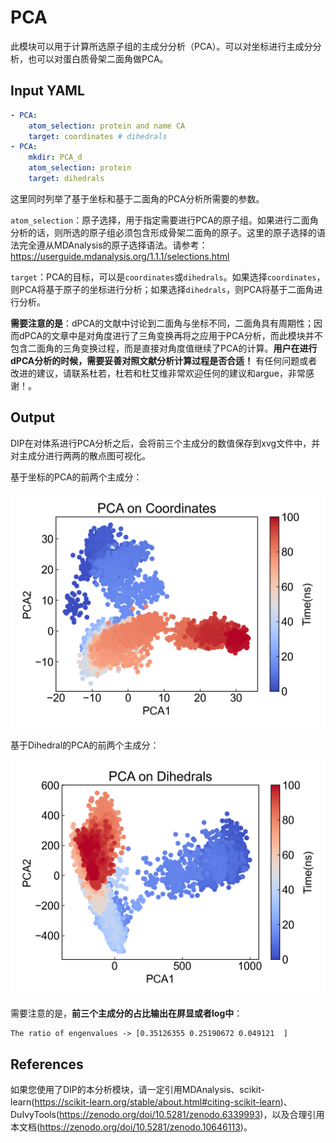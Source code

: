 # PCA

此模块可以用于计算所选原子组的主成分分析（PCA）。可以对坐标进行主成分分析，也可以对蛋白质骨架二面角做PCA。


## Input YAML

```yaml
- PCA:
    atom_selection: protein and name CA
    target: coordinates # dihedrals
- PCA:
    mkdir: PCA_d
    atom_selection: protein
    target: dihedrals
```

这里同时列举了基于坐标和基于二面角的PCA分析所需要的参数。

`atom_selection`：原子选择，用于指定需要进行PCA的原子组。如果进行二面角分析的话，则所选的原子组必须包含形成骨架二面角的原子。这里的原子选择的语法完全遵从MDAnalysis的原子选择语法。请参考：https://userguide.mdanalysis.org/1.1.1/selections.html

`target`：PCA的目标，可以是`coordinates`或`dihedrals`。如果选择`coordinates`，则PCA将基于原子的坐标进行分析；如果选择`dihedrals`，则PCA将基于二面角进行分析。

**需要注意的是**：dPCA的文献中讨论到二面角与坐标不同，二面角具有周期性；因而dPCA的文章中是对角度进行了三角变换再将之应用于PCA分析，而此模块并不包含二面角的三角变换过程，而是直接对角度值继续了PCA的计算。**用户在进行dPCA分析的时候，需要妥善对照文献分析计算过程是否合适！** 有任何问题或者改进的建议，请联系杜若，杜若和杜艾维非常欢迎任何的建议和argue，非常感谢！。

## Output

DIP在对体系进行PCA分析之后，会将前三个主成分的数值保存到xvg文件中，并对主成分进行两两的散点图可视化。

基于坐标的PCA的前两个主成分：

![PCA_coordinates](static/PCA_pca12.png)

基于Dihedral的PCA的前两个主成分：

![PCA_dihedrals](static/PCA_d_pca12.png)


需要注意的是，**前三个主成分的占比输出在屏显或者log中**：

```txt
The ratio of engenvalues -> [0.35126355 0.25190672 0.049121  ]
```


## References

如果您使用了DIP的本分析模块，请一定引用MDAnalysis、scikit-learn(https://scikit-learn.org/stable/about.html#citing-scikit-learn)、DuIvyTools(https://zenodo.org/doi/10.5281/zenodo.6339993)，以及合理引用本文档(https://zenodo.org/doi/10.5281/zenodo.10646113)。
